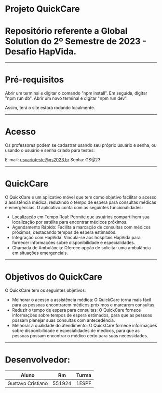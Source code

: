 # Projeto QuickCare

# Repositório referente a Global Solution do 2º Semestre de 2023 - Desafio HapVida.

---

# Pré-requisitos

Abrir um terminal e digitar o comando "npm install".
Em seguida, digitar "npm run db".
Abrir um novo terminal e digitar "npm run dev".

Assim, terá o site estará rodando localmente.

---

# Acesso

Os professores podem se cadastrar usando seu próprio usuário e senha, ou usando o usuário e senha criado para testes:

E-mail: usuarioteste@gs2023.br
Senha: GS@23

---

# QuickCare

O QuickCare é um aplicativo móvel que tem como objetivo facilitar o acesso a assistência médica, reduzindo o tempo de espera para consultas médicas e emergências. O aplicativo conta com as seguintes funcionalidades:

- Localização em Tempo Real: Permite que usuários compartilhem sua localização por satélite para encontrar médicos próximos.
- Agendamento Rápido: Facilita a marcação de consultas com médicos próximos, destacando tempos de espera estimados.
- Integração com HapVida: Vincula-se aos hospitais HapVida para fornecer informações sobre disponibilidade e especialidades.
- Chamada de Ambulância: Oferece opção de solicitar uma ambulância em situações emergenciais.

---

# Objetivos do QuickCare

O QuickCare tem os seguintes objetivos:

- Melhorar o acesso a assistência médica: O QuickCare torna mais fácil para as pessoas encontrarem médicos próximos e marcarem consultas.
- Reduzir o tempo de espera para consultas: O QuickCare fornece informações sobre tempos de espera estimados, para que as pessoas possam planejar suas consultas com antecedência.
- Melhorar a qualidade do atendimento: O QuickCare fornece informações sobre disponibilidade e especialidades de médicos, para que as pessoas possam encontrar o médico certo para suas necessidades.

---

# Desenvolvedor:

|       Aluno       |     Rm     |   Turma   |
| ----------------- | ---------- | --------- |
| Gustavo Cristiano |   551924   |   1ESPF   |

